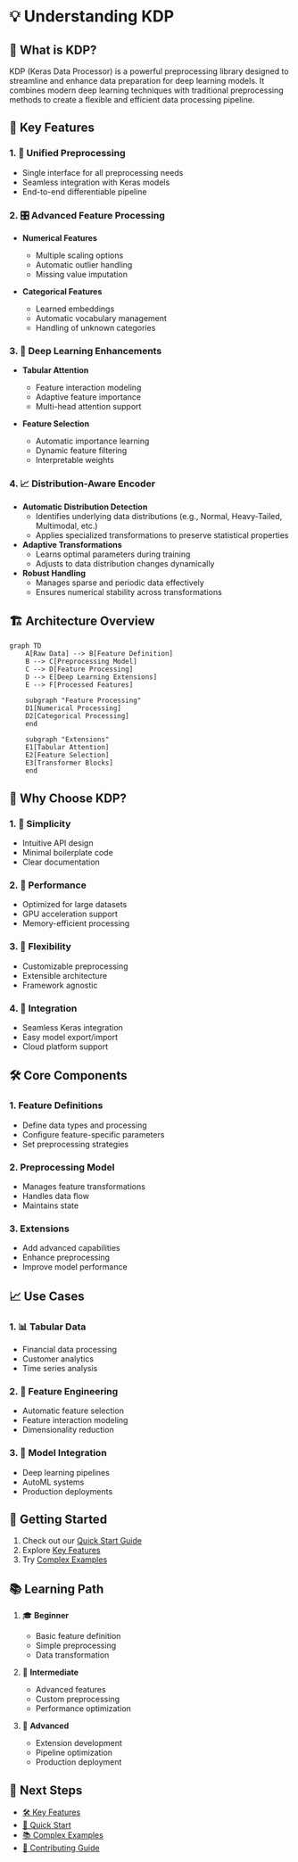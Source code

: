 # 💡 Understanding KDP

## 🎯 What is KDP?

KDP (Keras Data Processor) is a powerful preprocessing library designed to streamline and enhance data preparation for deep learning models. It combines modern deep learning techniques with traditional preprocessing methods to create a flexible and efficient data processing pipeline.

## 🌟 Key Features

### 1. 🔄 Unified Preprocessing
- Single interface for all preprocessing needs
- Seamless integration with Keras models
- End-to-end differentiable pipeline

### 2. 🎛️ Advanced Feature Processing
- **Numerical Features**
  - Multiple scaling options
  - Automatic outlier handling
  - Missing value imputation

- **Categorical Features**
  - Learned embeddings
  - Automatic vocabulary management
  - Handling of unknown categories

### 3. 🧠 Deep Learning Enhancements
- **Tabular Attention**
  - Feature interaction modeling
  - Adaptive feature importance
  - Multi-head attention support

- **Feature Selection**
  - Automatic importance learning
  - Dynamic feature filtering
  - Interpretable weights

### 4. 📈 **Distribution-Aware Encoder**
- **Automatic Distribution Detection**
  - Identifies underlying data distributions (e.g., Normal, Heavy-Tailed, Multimodal, etc.)
  - Applies specialized transformations to preserve statistical properties
- **Adaptive Transformations**
  - Learns optimal parameters during training
  - Adjusts to data distribution changes dynamically
- **Robust Handling**
  - Manages sparse and periodic data effectively
  - Ensures numerical stability across transformations

## 🏗️ Architecture Overview

```mermaid
graph TD
    A[Raw Data] --> B[Feature Definition]
    B --> C[Preprocessing Model]
    C --> D[Feature Processing]
    D --> E[Deep Learning Extensions]
    E --> F[Processed Features]

    subgraph "Feature Processing"
    D1[Numerical Processing]
    D2[Categorical Processing]
    end

    subgraph "Extensions"
    E1[Tabular Attention]
    E2[Feature Selection]
    E3[Transformer Blocks]
    end
```

## 💪 Why Choose KDP?

### 1. 🎯 Simplicity
- Intuitive API design
- Minimal boilerplate code
- Clear documentation

### 2. 🚀 Performance
- Optimized for large datasets
- GPU acceleration support
- Memory-efficient processing

### 3. 🔧 Flexibility
- Customizable preprocessing
- Extensible architecture
- Framework agnostic

### 4. 🤝 Integration
- Seamless Keras integration
- Easy model export/import
- Cloud platform support

## 🛠️ Core Components

### 1. Feature Definitions
- Define data types and processing
- Configure feature-specific parameters
- Set preprocessing strategies

### 2. Preprocessing Model
- Manages feature transformations
- Handles data flow
- Maintains state

### 3. Extensions
- Add advanced capabilities
- Enhance preprocessing
- Improve model performance

## 📈 Use Cases

### 1. 📊 Tabular Data
- Financial data processing
- Customer analytics
- Time series analysis

### 2. 🎯 Feature Engineering
- Automatic feature selection
- Feature interaction modeling
- Dimensionality reduction

### 3. 🔄 Model Integration
- Deep learning pipelines
- AutoML systems
- Production deployments

## 🚀 Getting Started

1. Check out our [Quick Start Guide](quick_start.md)
2. Explore [Key Features](features.md)
3. Try [Complex Examples](complex_examples.md)

## 📚 Learning Path

1. 🎓 **Beginner**
   - Basic feature definition
   - Simple preprocessing
   - Data transformation

2. 🏃 **Intermediate**
   - Advanced features
   - Custom preprocessing
   - Performance optimization

3. 🚀 **Advanced**
   - Extension development
   - Pipeline optimization
   - Production deployment

## 🔗 Next Steps

- [🛠️ Key Features](features.md)
- [🚀 Quick Start](quick_start.md)
- [📚 Complex Examples](complex_examples.md)
- [🤝 Contributing Guide](contributing.md)
